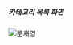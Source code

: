 ##### 카테고리 목록 화면
![문채영](https://user-images.githubusercontent.com/84116509/156516681-bedade55-90ba-4f39-81b9-66251c38c0ca.jpg)
